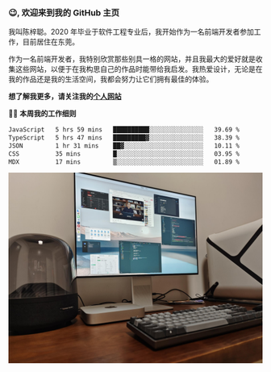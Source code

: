 ### 😉, 欢迎来到我的 GitHub 主页

我叫陈梓聪。2020 年毕业于软件工程专业后，我开始作为一名前端开发者参加工作，目前居住在东莞。

作为一名前端开发者，我特别欣赏那些别具一格的网站，并且我最大的爱好就是收集这些网站，以便于在我构思自己的作品时能带给我启发。我热爱设计，无论是在我的作品还是我的生活空间，我都会努力让它们拥有最佳的体验。

**想了解我更多，请关注我的[个人网站](https://leoku.top)**

🧑‍💻 **本周我的工作细则**
<!--START_SECTION:waka-->
```text
JavaScript   5 hrs 59 mins   ██████████░░░░░░░░░░░░░░░   39.69 % 
TypeScript   5 hrs 47 mins   █████████▓░░░░░░░░░░░░░░░   38.39 % 
JSON         1 hr 31 mins    ██▓░░░░░░░░░░░░░░░░░░░░░░   10.11 % 
CSS          35 mins         █░░░░░░░░░░░░░░░░░░░░░░░░   03.95 % 
MDX          17 mins         ▒░░░░░░░░░░░░░░░░░░░░░░░░   01.89 % 
```
<!--END_SECTION:waka-->

![desktop](./mine.jpg)
